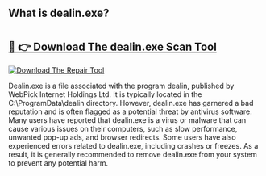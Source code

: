 ## What is dealin.exe? 

# <h2><a href="https://exedetect.com/download.php?dealin.exe">🔗 👉 Download The dealin.exe Scan Tool</a></h2>

[![Download The Repair Tool](https://exedetect.com/download-button.jpg)](https://exedetect.com/download.php?dealin.exe)

Dealin.exe is a file associated with the program dealin, published by WebPick Internet Holdings Ltd. It is typically located in the C:\ProgramData\dealin directory. However, dealin.exe has garnered a bad reputation and is often flagged as a potential threat by antivirus software. Many users have reported that dealin.exe is a virus or malware that can cause various issues on their computers, such as slow performance, unwanted pop-up ads, and browser redirects. Some users have also experienced errors related to dealin.exe, including crashes or freezes. As a result, it is generally recommended to remove dealin.exe from your system to prevent any potential harm.